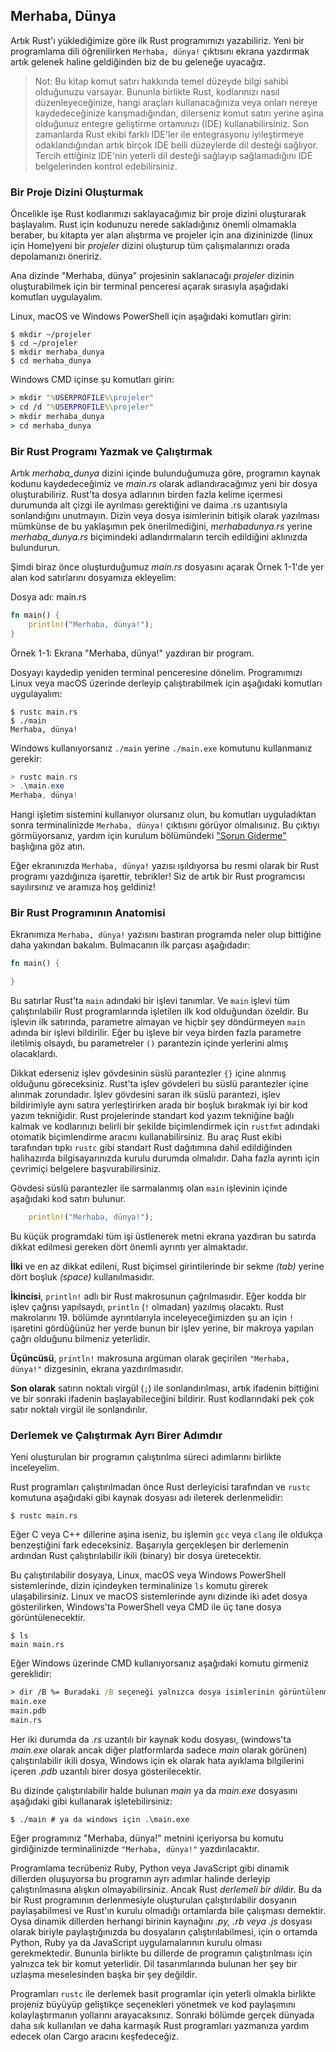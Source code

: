 ## Merhaba, Dünya

Artık Rust'ı yüklediğimize göre ilk Rust programımızı yazabiliriz. Yeni bir programlama dili öğrenilirken `Merhaba, dünya!` çıktısını ekrana yazdırmak artık gelenek haline geldiğinden biz de bu geleneğe uyacağız.

> Not: Bu kitap komut satırı hakkında temel düzeyde bilgi sahibi olduğunuzu varsayar. Bununla birlikte Rust,
> kodlarınızı nasıl düzenleyeceğinize, hangi araçları kullanacağınıza veya onları nereye kaydedeceğinize 
> karışmadığından, dilerseniz komut satırı yerine aşina olduğunuz entegre geliştirme ortamınızı (IDE) kullanabilirsiniz. 
> Son zamanlarda Rust ekibi farklı IDE'ler ile entegrasyonu iyileştirmeye odaklandığından artık birçok IDE belli
> düzeylerde dil desteği sağlıyor. Tercih ettiğiniz IDE'nin yeterli dil desteği sağlayıp sağlamadığını IDE belgelerinden 
> kontrol edebilirsiniz.

### Bir Proje Dizini Oluşturmak

Öncelikle işe Rust kodlarımızı saklayacağımız bir proje dizini oluşturarak başlayalım. Rust için kodunuzu nerede sakladığınız önemli olmamakla beraber, bu kitapta yer alan alıştırma ve projeler için ana dizininizde (linux için Home)yeni bir *projeler* dizini oluşturup tüm çalışmalarınızı orada depolamanızı öneririz.

Ana dizinde "Merhaba, dünya" projesinin saklanacağı *projeler* dizinin oluşturabilmek için bir terminal penceresi açarak sırasıyla aşağıdaki komutları uygulayalım.

Linux, macOS ve Windows PowerShell için aşağıdaki komutları girin:

```console
$ mkdir ~/projeler
$ cd ~/projeler
$ mkdir merhaba_dunya
$ cd merhaba_dunya
```

Windows CMD içinse şu komutları girin:

```cmd
> mkdir "%USERPROFILE%\projeler"
> cd /d "%USERPROFILE%\projeler"
> mkdir merhaba_dunya
> cd merhaba_dunya
```

### Bir Rust Programı Yazmak ve Çalıştırmak

Artık *merhaba_dunya* dizini içinde bulunduğumuza göre, programın kaynak kodunu kaydedeceğimiz ve *main.rs* olarak adlandıracağımız yeni bir dosya oluşturabiliriz. Rust'ta dosya adlarının birden fazla kelime içermesi durumunda alt çizgi ile ayrılması gerektiğini ve daima .rs uzantısıyla sonlandığını unutmayın. Dizin veya dosya isimlerinin bitişik olarak yazılması mümkünse de bu yaklaşımın pek önerilmediğini, *merhabadunya.rs* yerine *merhaba_dunya.rs* biçimindeki adlandırmaların tercih edildiğini aklınızda bulundurun. 

Şimdi biraz önce oluşturduğumuz *main.rs* dosyasını açarak Örnek 1-1'de yer alan kod satırlarını dosyamıza ekleyelim:

<span class="filename">Dosya adı: main.rs</span>

```rust
fn main() {
    println!("Merhaba, dünya!");
}
```

<span class="caption"> Örnek 1-1: Ekrana "Merhaba, dünya!" yazdıran bir program.</span>

Dosyayı kaydedip yeniden terminal penceresine dönelim. Programımızı Linux veya macOS üzerinde derleyip çalıştırabilmek için aşağıdaki komutları uygulayalım:

```console
$ rustc main.rs
$ ./main
Merhaba, dünya!
```

Windows kullanıyorsanız `./main` yerine `./main.exe` komutunu kullanmanız gerekir:

```powershell
> rustc main.rs
> .\main.exe
Merhaba, dünya!
```

Hangi işletim sistemini kullanıyor olursanız olun, bu komutları uyguladıktan sonra terminalinizde `Merhaba, dünya!` çıktısını görüyor olmalısınız. Bu çıktıyı görmüyorsanız, yardım için kurulum bölümündeki ["Sorun Giderme"](ch01-01-installation.html#troubleshooting) başlığına göz atın.

Eğer ekranınızda `Merhaba, dünya!` yazısı ışıldıyorsa bu resmi olarak bir Rust programı yazdığınıza işarettir, tebrikler! Siz de artık bir Rust programcısı sayılırsınız ve aramıza hoş geldiniz!

### Bir Rust Programının Anatomisi

Ekranımıza `Merhaba, dünya!` yazısını bastıran programda neler olup bittiğine daha yakından bakalım. Bulmacanın ilk parçası aşağıdadır:

```rust
fn main() {

}
```

Bu satırlar Rust'ta `main` adındaki bir işlevi tanımlar. Ve `main` işlevi tüm çalıştırılabilir Rust programlarında işletilen ilk kod olduğundan özeldir. Bu işlevin ilk satırında, parametre almayan ve hiçbir şey döndürmeyen `main` adında bir işlevi bildirilir. Eğer bu işleve bir veya birden fazla parametre iletilmiş olsaydı, bu parametreler `()` parantezin içinde yerlerini almış olacaklardı.

Dikkat ederseniz işlev gövdesinin süslü parantezler `{}` içine alınmış olduğunu göreceksiniz. Rust'ta işlev gövdeleri bu süslü parantezler içine alınmak zorundadır. İşlev gövdesini saran ilk süslü parantezi, işlev bildirimiyle aynı satıra yerleştirirken arada bir boşluk bırakmak iyi bir kod yazım tekniğidir. Rust projelerinde standart kod yazım tekniğine bağlı kalmak ve kodlarınızı belirli bir şekilde biçimlendirmek için `rustfmt` adındaki otomatik biçimlendirme aracını kullanabilirsiniz. Bu araç Rust ekibi tarafından tıpkı `rustc` gibi standart Rust dağıtımına dahil edildiğinden halihazırda bilgisayarınızda kurulu durumda olmalıdır. Daha fazla ayrıntı için çevrimiçi belgelere başvurabilirsiniz.

Gövdesi süslü parantezler ile sarmalanmış olan `main` işlevinin içinde aşağıdaki kod satırı bulunur.

```rust
    println!("Merhaba, dünya!");
```
Bu küçük programdaki tüm işi üstlenerek metni ekrana yazdıran bu satırda dikkat edilmesi gereken dört önemli ayrıntı yer almaktadır.

**İlki** ve en az dikkat edileni, Rust biçimsel girintilerinde bir sekme *(tab)* yerine dört boşluk *(space)* kullanılmasıdır.

**İkincisi**, `println!` adlı bir Rust makrosunun çağrılmasıdır. Eğer kodda bir işlev çağrısı yapılsaydı, `println` (`!` olmadan) yazılmış olacaktı. Rust makrolarını 19. bölümde ayrıntılarıyla inceleyeceğimizden şu an için `!` işaretini gördüğünüz her yerde bunun bir işlev yerine, bir makroya yapılan çağrı olduğunu bilmeniz yeterlidir.

**Üçüncüsü**, `println!` makrosuna argüman olarak geçirilen `"Merhaba, dünya!"` dizgesinin, ekrana yazdırılmasıdır.

**Son olarak** satırın noktalı virgül (`;`) ile sonlandırılması, artık ifadenin bittiğini ve bir sonraki ifadenin başlayabileceğini bildirir. Rust kodlarındaki pek çok satır noktalı virgül ile sonlandırılır.

### Derlemek ve Çalıştırmak Ayrı Birer Adımdır

Yeni oluşturulan bir programın çalıştırılma süreci adımlarını birlikte inceleyelim.

Rust programları çalıştırılmadan önce Rust derleyicisi tarafından ve `rustc` komutuna aşağıdaki gibi kaynak dosyası adı ileterek derlenmelidir:

```console
$ rustc main.rs
```

Eğer C veya C++ dillerine aşina iseniz, bu işlemin `gcc` veya `clang` ile oldukça benzeştiğini fark edeceksiniz. Başarıyla gerçekleşen bir derlemenin ardından Rust çalıştırılabilir ikili (binary) bir dosya üretecektir.

Bu çalıştırılabilir dosyaya, Linux, macOS veya Windows PowerShell sistemlerinde, dizin içindeyken terminalinize `ls` komutu girerek ulaşabilirsiniz. Linux ve macOS sistemlerinde aynı dizinde iki adet dosya gösterilirken, Windows'ta PowerShell veya CMD ile üç tane dosya görüntülenecektir.

```text
$ ls
main main.rs
```

Eğer Windows üzerinde CMD kullanıyorsanız aşağıdaki komutu girmeniz gereklidir:

```cmd
> dir /B %= Buradaki /B seçeneği yalnızca dosya isimlerinin görüntülenmesini sağlar =%
main.exe
main.pdb
main.rs
```

Her iki durumda da *.rs* uzantılı bir kaynak kodu dosyası, (windows'ta *main.exe* olarak ancak diğer platformlarda sadece *main* olarak görünen) çalıştırılabilir ikili dosya, Windows için ek olarak hata ayıklama bilgilerini içeren *.pdb* uzantılı birer dosya gösterilecektir.

Bu dizinde çalıştırılabilir halde bulunan *main* ya da *main.exe* dosyasını aşağıdaki gibi kullanarak işletebilirsiniz:

```console
$ ./main # ya da windows için .\main.exe
```

Eğer programınız "Merhaba, dünya!" metnini içeriyorsa bu komutu girdiğinizde terminalinizde `"Merhaba, dünya!"` yazdırılacaktır.

Programlama tecrübeniz Ruby, Python veya JavaScript gibi dinamik dillerden oluşuyorsa bu programın ayrı adımlar halinde derleyip çalıştırılmasına alışkın olmayabilirsiniz. Ancak Rust *derlemeli bir dil*dir. Bu da bir Rust programının derlenmesiyle oluşturulan çalıştırılabilir dosyanın paylaşabilmesi ve Rust'ın kurulu olmadığı ortamlarda bile çalışması demektir. Oysa dinamik dillerden herhangi birinin kaynağını *.py, .rb veya .js* dosyası olarak biriyle paylaştığınızda bu dosyaların çalıştırılabilmesi, için o ortamda Python, Ruby ya da JavaScript uygulamalarının kurulu olması gerekmektedir.  Bununla birlikte bu dillerde de programın çalıştırılması için yalnızca tek bir komut yeterlidir. Dil tasarımlarında bulunan her şey bir uzlaşma meselesinden başka bir şey değildir.  

Programları `rustc` ile derlemek basit programlar için yeterli olmakla birlikte projeniz büyüyüp geliştikçe seçenekleri yönetmek ve kod paylaşımını kolaylaştırmanın yollarını arayacaksınız. Sonraki bölümde gerçek dünyada daha sık kullanılan ve daha karmaşık Rust programları yazmanıza yardım edecek olan Cargo aracını keşfedeceğiz. 
